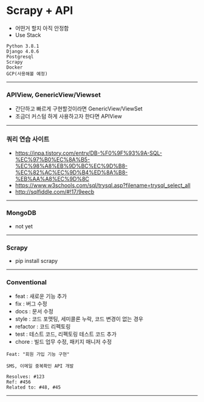 Scrapy + API
===
- 어떤거 할지 아직 안정함
- Use Stack
```text
Python 3.8.1
Django 4.0.6
Postgresql
Scrapy
Docker
GCP(사용해볼 예정)
```
---
### APIView, GenericView/Viewset
- 간단하고 빠르게 구현할것이라면 GenericView/ViewSet
- 조금더 커스텀 하게 사용하고자 한다면 APIView
---
### 쿼리 연습 사이트
- https://inpa.tistory.com/entry/DB-%F0%9F%93%9A-SQL-%EC%97%B0%EC%8A%B5-%EC%98%A8%EB%9D%BC%EC%9D%B8-%EC%82%AC%EC%9D%B4%ED%8A%B8-%EB%AA%A8%EC%9D%8C
- https://www.w3schools.com/sql/trysql.asp?filename=trysql_select_all
- http://sqlfiddle.com/#!17/9eecb
---
### MongoDB
- not yet
---
### Scrapy
- pip install scrapy
---
### Conventional
- feat : 새로운 기능 추가
- fix : 버그 수정
- docs : 문서 수정
- style : 코드 포맷팅, 세미콜론 누락, 코드 변경이 없는 경우
- refactor : 코드 리펙토링
- test : 테스트 코드, 리펙토링 테스트 코드 추가
- chore : 빌드 업무 수정, 패키지 매니저 수정
```text
Feat: "회원 가입 기능 구현"

SMS, 이메일 중복확인 API 개발

Resolves: #123
Ref: #456
Related to: #48, #45
```
---